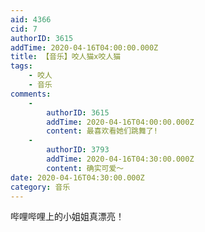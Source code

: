 ```yaml
---
aid: 4366
cid: 7
authorID: 3615
addTime: 2020-04-16T04:00:00.000Z
title: 【音乐】咬人猫x咬人猫
tags:
    - 咬人
    - 音乐
comments:
    -
        authorID: 3615
        addTime: 2020-04-16T04:00:00.000Z
        content: 最喜欢看她们跳舞了!
    -
        authorID: 3793
        addTime: 2020-04-16T04:30:00.000Z
        content: 确实可爱～
date: 2020-04-16T04:30:00.000Z
category: 音乐
---
```


哔哩哔哩上的小姐姐真漂亮！
